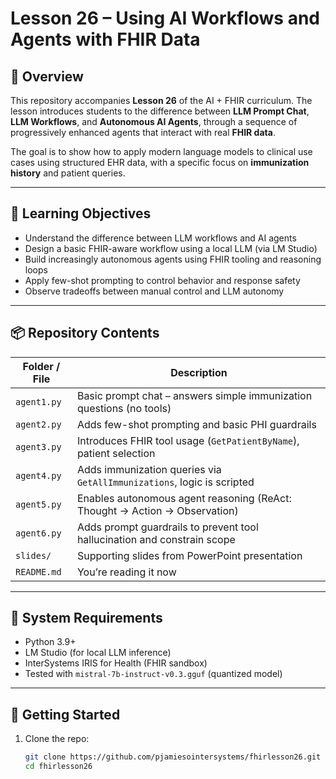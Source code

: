 # Lesson 26 – Using AI Workflows and Agents with FHIR Data

## 🧠 Overview

This repository accompanies **Lesson 26** of the AI + FHIR curriculum. The lesson introduces students to the difference between **LLM Prompt Chat**, **LLM Workflows**, and **Autonomous AI Agents**, through a sequence of progressively enhanced agents that interact with real **FHIR data**.

The goal is to show how to apply modern language models to clinical use cases using structured EHR data, with a specific focus on **immunization history** and patient queries.

---

## 🎯 Learning Objectives

- Understand the difference between LLM workflows and AI agents
- Design a basic FHIR-aware workflow using a local LLM (via LM Studio)
- Build increasingly autonomous agents using FHIR tooling and reasoning loops
- Apply few-shot prompting to control behavior and response safety
- Observe tradeoffs between manual control and LLM autonomy

---

## 📦 Repository Contents

| Folder / File        | Description |
|----------------------|-------------|
| `agent1.py`          | Basic prompt chat – answers simple immunization questions (no tools) |
| `agent2.py`          | Adds few-shot prompting and basic PHI guardrails |
| `agent3.py`          | Introduces FHIR tool usage (`GetPatientByName`), patient selection |
| `agent4.py`          | Adds immunization queries via `GetAllImmunizations`, logic is scripted |
| `agent5.py`          | Enables autonomous agent reasoning (ReAct: Thought → Action → Observation) |
| `agent6.py`          | Adds prompt guardrails to prevent tool hallucination and constrain scope |
| `slides/`            | Supporting slides from PowerPoint presentation |
| `README.md`          | You’re reading it now |

---

## 🧪 System Requirements

- Python 3.9+
- LM Studio (for local LLM inference)
- InterSystems IRIS for Health (FHIR sandbox)
- Tested with `mistral-7b-instruct-v0.3.gguf` (quantized model)

---

## 🚀 Getting Started

1. Clone the repo:
   ```bash
   git clone https://github.com/pjamiesointersystems/fhirlesson26.git
   cd fhirlesson26
